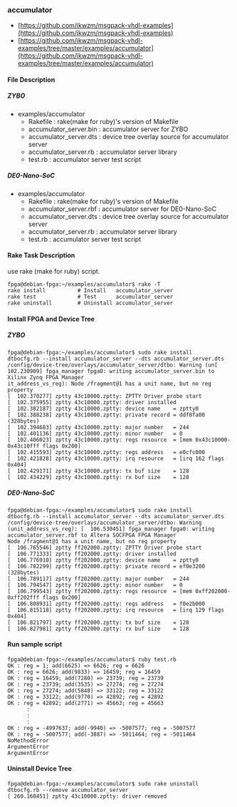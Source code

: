 ### accumulator

- [https://github.com/ikwzm/msgpack-vhdl-examples](https://github.com/ikwzm/msgpack-vhdl-examples)
- [https://github.com/ikwzm/msgpack-vhdl-examples/tree/master/examples/accumulator](https://github.com/ikwzm/msgpack-vhdl-examples/tree/master/examples/accumulator)

#### File Description

##### ZYBO

 * examples/accumulator
   + Rakefile                : rake(make for ruby)'s version of Makefile
   + accumulator_server.bin  : accumulator server for ZYBO
   + accumulator_server.dts  : device tree overlay source for accumulator server
   + accumulator_server.rb   : accumulator server library
   + test.rb                 : accumulator server test script

##### DE0-Nano-SoC

 * examples/accumulator
   + Rakefile                : rake(make for ruby)'s version of Makefile
   + accumulator_server.rbf  : accumulator server for DE0-Nano-SoC
   + accumulator_server.dts  : device tree overlay source for accumulator server
   + accumulator_server.rb   : accumulator server library
   + test.rb                 : accumulator server test script

#### Rake Task Description

use rake (make for ruby) script.

```console
fpga@debian-fpga:~/examples/accumulator$ rake -T
rake install          # Install   accumulator_server
rake test             # Test      accumulator_server
rake uninstall        # Uninstall accumulator_server
```

#### Install FPGA and Device Tree

##### ZYBO

```console
fpga@debian-fpga:~/examples/accumulator$ sudo rake install
dtbocfg.rb --install accumulator_server --dts accumulator_server.dts
/config/device-tree/overlays/accumulator_server/dtbo: Warning (un[  102.230909] fpga_manager fpga0: writing accumulator_server.bin to Xilinx Zynq FPGA Manager
it_address_vs_reg): Node /fragment@1 has a unit name, but no reg property
[  102.370277] zptty 43c10000.zptty: ZPTTY Driver probe start
[  102.375955] zptty 43c10000.zptty: driver installed
[  102.382187] zptty 43c10000.zptty: device name    = zptty0
[  102.388238] zptty 43c10000.zptty: private record = ddf8fa00 (328bytes)
[  102.394683] zptty 43c10000.zptty: major number   = 244
[  102.401136] zptty 43c10000.zptty: minor number   = 0
[  102.406023] zptty 43c10000.zptty: regs resource  = [mem 0x43c10000-0x43c10fff flags 0x200]
[  102.415593] zptty 43c10000.zptty: regs address   = e0cfc000
[  102.421828] zptty 43c10000.zptty: irq resource   = [irq 162 flags 0x404]
[  102.429171] zptty 43c10000.zptty: tx buf size    = 128
[  102.434229] zptty 43c10000.zptty: rx buf size    = 128
```

##### DE0-Nano-SoC

```console
fpga@debian-fpga:~/examples/accumulator$ sudo rake install
dtbocfg.rb --install accumulator_server --dts accumulator_server.dts
/config/device-tree/overlays/accumulator_server/dtbo: Warning (unit_address_vs_reg): [  106.530451] fpga_manager fpga0: writing accumulator_server.rbf to Altera SOCFPGA FPGA Manager
Node /fragment@1 has a unit name, but no reg property
[  106.765546] zptty ff202000.zptty: ZPTTY Driver probe start
[  106.771333] zptty ff202000.zptty: driver installed
[  106.776910] zptty ff202000.zptty: device name    = zptty0
[  106.782299] zptty ff202000.zptty: private record = ef0e3200 (328bytes)
[  106.789117] zptty ff202000.zptty: major number   = 244
[  106.794547] zptty ff202000.zptty: minor number   = 0
[  106.799543] zptty ff202000.zptty: regs resource  = [mem 0xff202000-0xff202fff flags 0x200]
[  106.808931] zptty ff202000.zptty: regs address   = f0e2b000
[  106.815118] zptty ff202000.zptty: irq resource   = [irq 129 flags 0x404]
[  106.821797] zptty ff202000.zptty: tx buf size    = 128
[  106.827981] zptty ff202000.zptty: rx buf size    = 128
```

#### Run sample script

```console
fpga@debian-fpga:~/examples/accumulator$ ruby test.rb
OK : reg = 1; add(6625) => 6626; reg = 6626
OK : reg = 6626; add(9833) => 16459; reg = 16459
OK : reg = 16459; add(7280) => 23739; reg = 23739
OK : reg = 23739; add(3535) => 27274; reg = 27274
OK : reg = 27274; add(5848) => 33122; reg = 33122
OK : reg = 33122; add(9770) => 42892; reg = 42892
OK : reg = 42892; add(2771) => 45663; reg = 45663
      :
      :
      :
OK : reg = -4997637; add(-9940) => -5007577; reg = -5007577
OK : reg = -5007577; add(-3887) => -5011464; reg = -5011464
NoMethodError
ArgumentError
ArgumentError
```

#### Uninstall Device Tree

```console
fpga@debian-fpga:~/examples/accumulator$ sudo rake uninstall
dtbocfg.rb --remove accumulator_server
[ 260.160451] zptty 43c10000.zptty: driver removed
```

